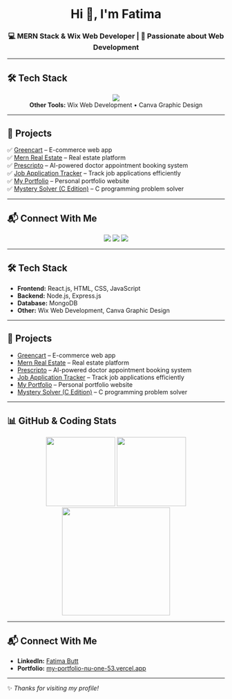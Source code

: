 <h1 align="center">Hi 👋, I'm Fatima</h1>
<h3 align="center">💻 MERN Stack & Wix Web Developer | 🚀 Passionate about Web Development</h3>

---

## 🛠 Tech Stack  
<p align="center">
  <img src="https://skillicons.dev/icons?i=react,nodejs,express,mongodb,html,css,js,github,git,vercel" />
  <br>
  <b>Other Tools:</b> Wix Web Development • Canva Graphic Design
</p>

---

## 📂 Projects  
✅ [Greencart](https://github.com/Fatimabutt786/Greencart) – E-commerce web app  
✅ [Mern Real Estate](https://github.com/Fatimabutt786/Mern-Real-Estate) – Real estate platform  
✅ [Prescripto](https://github.com/Fatimabutt786/Prescripto) – AI-powered doctor appointment booking system  
✅ [Job Application Tracker](https://github.com/Fatimabutt786/Job-Application-Tracker) – Track job applications efficiently  
✅ [My Portfolio](https://my-portfolio-nu-one-53.vercel.app) – Personal portfolio website  
✅ [Mystery Solver (C Edition)](https://github.com/Fatimabutt786/Mystery-Solver-C-Edition) – C programming problem solver  



---

## 📬 Connect With Me  
<p align="center">
  <a href="https://www.linkedin.com/in/fatima-butt-bb31a529b/"><img src="https://img.shields.io/badge/-Fatima%20Butt-blue?style=for-the-badge&logo=Linkedin&logoColor=white"/></a>
  <a href="https://my-portfolio-nu-one-53.vercel.app"><img src="https://img.shields.io/badge/Portfolio-%23FF5722?style=for-the-badge&logo=vercel&logoColor=white"/></a>
  <a href="https://github.com/Fatimabutt786"><img src="https://img.shields.io/badge/GitHub-%23000000?style=for-the-badge&logo=github&logoColor=white"/></a>
</p>

---


## 🛠 **Tech Stack**
- **Frontend:** React.js, HTML, CSS, JavaScript  
- **Backend:** Node.js, Express.js  
- **Database:** MongoDB  
- **Other:** Wix Web Development, Canva Graphic Design  

---

## 📂 **Projects**
- [Greencart](https://github.com/Fatimabutt786/Greencart) – E-commerce web app  
- [Mern Real Estate](https://github.com/Fatimabutt786/Mern-Real-Estate) – Real estate platform  
- [Prescripto](https://github.com/Fatimabutt786/Prescripto) – AI-powered doctor appointment booking system  
- [Job Application Tracker](https://github.com/Fatimabutt786/Job-Application-Tracker) – Track job applications efficiently  
- [My Portfolio](https://my-portfolio-nu-one-53.vercel.app) – Personal portfolio website  
- [Mystery Solver (C Edition)](https://github.com/Fatimabutt786/Mystery-Solver-C-Edition) – C programming problem solver  


---

## 📊 GitHub & Coding Stats

<div align="center">

  <!-- GitHub Stats -->
  <img src="https://github-readme-stats.vercel.app/api?username=Fatimabutt786&show_icons=true&theme=transparent&hide_border=true" height="160"/>

  <!-- Top Languages -->
  <img src="https://github-readme-stats.vercel.app/api/top-langs/?username=Fatimabutt786&layout=compact&theme=transparent&hide_border=true" height="160"/>

  <!-- LeetCode Stats -->
  <img src="https://leetcard.jacoblin.cool/Fatima25?theme=transparent&ext=activity&border=0" height="250"/>

</div>





---

## 📬 **Connect With Me**
- **LinkedIn:** [Fatima Butt](https://www.linkedin.com/in/fatima-butt-bb31a529b/)  
- **Portfolio:** [my-portfolio-nu-one-53.vercel.app](https://my-portfolio-nu-one-53.vercel.app)  

---

✨ *Thanks for visiting my profile!*  
